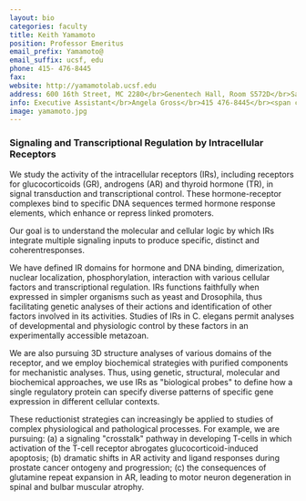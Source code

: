 ```yaml
---
layout: bio
categories: faculty
title: Keith Yamamoto
position: Professor Emeritus
email_prefix: Yamamoto@
email_suffix: ucsf, edu
phone: 415-	476-8445
fax:
website: http://yamamotolab.ucsf.edu
address: 600 16th Street, MC 2280</br>Genentech Hall, Room S572D</br>San Francisco, CA  94143</br>
info: Executive Assistant</br>Angela Gross</br>415 476-8445</br><span class="e">angela.gross / ucsf, edu</span>
image: yamamoto.jpg
---
```


### Signaling and Transcriptional Regulation by Intracellular Receptors

We study the activity of the intracellular receptors (IRs), including receptors for glucocorticoids (GR), androgens (AR) and thyroid hormone (TR), in signal transduction and transcriptional control. These hormone-receptor complexes bind to specific DNA sequences termed hormone response elements, which enhance or repress linked promoters.

Our goal is to understand the molecular and cellular logic by which IRs integrate multiple signaling inputs to produce specific, distinct and coherentresponses.

We have defined IR domains for hormone and DNA binding, dimerization, nuclear localization, phosphorylation, interaction with various cellular factors and transcriptional regulation. IRs functions faithfully when expressed in simpler organisms such as yeast and Drosophila, thus facilitating genetic analyses of their actions and identification of other factors involved in its activities. Studies of IRs in C. elegans permit analyses of developmental and physiologic control by these factors in an experimentally accessible metazoan.

We are also pursuing 3D structure analyses of various domains of the receptor, and we employ biochemical strategies with purified components for mechanistic analyses. Thus, using genetic, structural, molecular and biochemical approaches, we use IRs as "biological probes" to define how a single regulatory protein can specify diverse patterns of specific gene expression in different cellular contexts.

These reductionist strategies can increasingly be applied to studies of complex physiological and pathological processes. For example, we are pursuing: (a) a signaling "crosstalk" pathway in developing T-cells in which activation of the T-cell receptor abrogates glucocorticoid-induced apoptosis; (b) dramatic shifts in AR activity and ligand responses during prostate cancer ontogeny and progression; (c) the consequences of glutamine repeat expansion in AR, leading to motor neuron degeneration in spinal and bulbar muscular atrophy.
